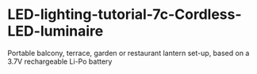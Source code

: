 # LED-lighting-tutorial-7c-Cordless-LED-luminaire
Portable balcony, terrace, garden or restaurant lantern set-up, based on a 3.7V rechargeable Li-Po battery
